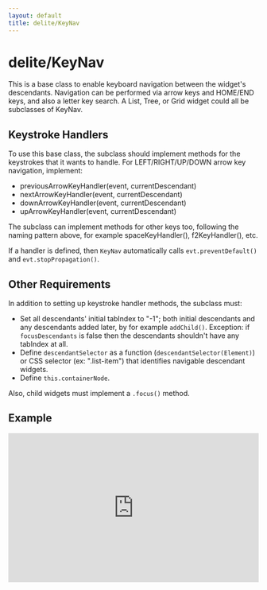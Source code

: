 ```yaml
---
layout: default
title: delite/KeyNav
---
```


# delite/KeyNav

This is a base class to enable keyboard navigation between the widget's descendants.
Navigation can be performed via arrow keys and HOME/END keys, and also a letter key search.
A List, Tree, or Grid widget could all be subclasses of KeyNav.

## Keystroke Handlers

To use this base class, the subclass should implement methods for the keystrokes that it wants to handle.
For LEFT/RIGHT/UP/DOWN arrow key navigation, implement:

* previousArrowKeyHandler(event, currentDescendant)
* nextArrowKeyHandler(event, currentDescendant)
* downArrowKeyHandler(event, currentDescendant)
* upArrowKeyHandler(event, currentDescendant)

The subclass can implement methods for other keys too, following the naming pattern above, for example
spaceKeyHandler(), f2KeyHandler(), etc.

If a handler is defined, then `KeyNav` automatically calls `evt.preventDefault()` and `evt.stopPropagation()`.

## Other Requirements

In addition to setting up keystroke handler methods, the subclass must:

- Set all descendants' initial tabIndex to "-1"; both initial descendants and any
  descendants added later, by for example `addChild()`.  Exception: if `focusDescendants` is false then the
  descendants shouldn't have any tabIndex at all.
- Define `descendantSelector` as a function (`descendantSelector(Element)`) or CSS selector (ex: ".list-item")
  that identifies navigable descendant widgets.
- Define `this.containerNode`.

Also, child widgets must implement a `.focus()` method.

## Example

<iframe width="100%" height="300" src="http://jsfiddle.net/ibmjs/Lbvu2/embedded/" allowfullscreen="allowfullscreen" frameborder="0"></iframe>